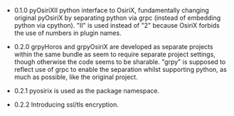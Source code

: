 * 0.1.0
pyOsiriXII python interface to OsiriX, fundamentally changing original pyOsiriX by separating python via grpc (instead of embedding python via cpython).
"II" is used instead of "2" because OsiriX forbids the use of numbers in plugin names.

* 0.2.0
grpyHoros and grpyOsiriX are developed as separate projects within the same bundle as seem to require separate project settings, though otherwise the code seems to be sharable.
"grpy" is supposed to reflect use of grpc to enable the separation whilst supporting python, as much as possible, like the original project.
* 0.2.1
pyosirix is used as the package namespace.
* 0.2.2
Introducing ssl/tls encryption.
